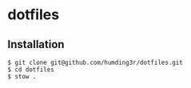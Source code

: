 # dotfiles

## Installation
```
$ git clone git@github.com/humding3r/dotfiles.git
$ cd dotfiles
$ stow .
```

